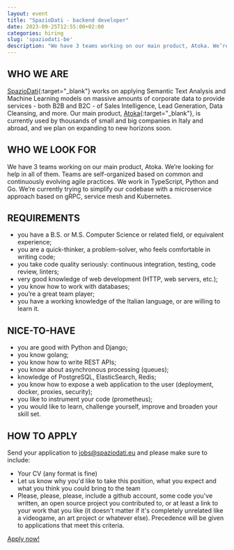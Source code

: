 ```yaml
---
layout: event
title: "SpazioDati - backend developer"
date: 2023-09-25T12:55:00+02:00
categories: hiring
slug: 'spaziodati-be'
description: "We have 3 teams working on our main product, Atoka. We’re looking for help in all of them. Teams are self-organized based on common and continuously evolving agile practices. We work in TypeScript, Python and Go. We’re currently trying to simplify our codebase with a microservice approach based on gRPC, service mesh and Kubernetes."
---
```


## WHO WE ARE
[SpazioDati](http://spaziodati.eu){:target="_blank"} works on applying Semantic Text Analysis and Machine Learning models on massive amounts of corporate data to provide services - both B2B and B2C - of Sales Intelligence, Lead Generation, Data Cleansing, and more.
Our main product, [Atoka](http://atoka.io){:target="_blank"}, is currently used by thousands of small and big companies in Italy and abroad, and we plan on expanding to new horizons soon.

## WHO WE LOOK FOR
We have 3 teams working on our main product, Atoka. We’re looking for help in all of them. Teams are self-organized based on common and continuously evolving agile practices. We work in TypeScript, Python and Go. We’re currently trying to simplify our codebase with a microservice approach based on gRPC, service mesh and Kubernetes.

## REQUIREMENTS
- you have a B.S. or M.S. Computer Science or related field, or equivalent experience;
- you are a quick-thinker, a problem-solver, who feels comfortable in writing code;
- you take code quality seriously: continuous integration, testing, code review, linters;
- very good knowledge of web development (HTTP, web servers, etc.);
- you know how to work with databases;
- you’re a great team player;
- you have a working knowledge of the Italian language, or are willing to learn it.

## NICE-TO-HAVE
- you are good with Python and Django;
- you know golang;
- you know how to write REST APIs;
- you know about asynchronous processing (queues);
- knowledge of PostgreSQL, ElasticSearch, Redis;
- you know how to expose a web application to the user (deployment, docker, proxies, security);
- you like to instrument your code (prometheus);
- you would like to learn, challenge yourself, improve and broaden your skill set.

## HOW TO APPLY
Send your application to [jobs@spaziodati.eu](mailto:jobs@spaziodati.eu) and please make sure to include:
- Your CV (any format is fine)
- Let us know why you'd like to take this position, what you expect and what you think you could bring to the team
- Please, please, please, include a github account, some code you've written, an open source project you contributed to, or at least a link to your work that you like (it doesn't matter if it's completely unrelated like a videogame, an art project or whatever else). Precedence will be given to applications that meet this criteria.

<a class="btn btn-primary text-white btn-lg mt-3" target="_blank" href="mailto:jobs@spaziodati.eu">Apply now!</a>
